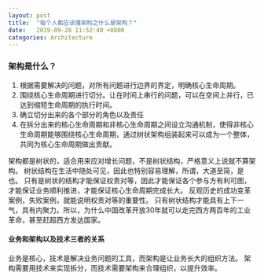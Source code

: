 ```yaml
---
layout: post
title:  "每个人都应该懂架构之什么是架构？"
date:   2019-09-28 11:52:40 +0800
categories: Architecture
---
```


### 架构是什么？
1. 根据需要解决的问题，对所有问题进行边界的界定，明确核心生命周期。
2. 围绕核心生命周期进行切分。让在时间上串行的问题，可以在空间上并行，已达到缩短生命周期的执行时间。
3. 确立切分出来的各个部分的角色以及责任
4. 在拆分出来的核心生命周期和非核心生命周期之间设立沟通机制，使得非核心生命周期能够围绕核心生命周期，通过树状架构组装起来可以成为一个整体，
共同为核心生命周期做出贡献。


架构都是树状的，适合用来应对增长问题，不是树状结构，严格意义上说就不算架构。
树状结构在生活中随处可见，因此也特别容易理解，所谓，大道至简，是也。
只有是树状的结构才能保证权责对等，因此才能保证各个参与方有利可图，才能保证业务顺利推进，才能保证核心生命周期完成长大。
反观历史的成功变革案例，失败案例，就能说明权责对等的重要性。
只有树状结构才能具有上下一气，具有内聚力。所以，为什么中国改革开放30年就可以走完西方两百年的工业革命，甚至赶超西方发达国家。

#### 业务和架构以及技术三者的关系
业务是核心，技术是解决业务问题的工具，而架构是让业务长大的组织方法。
架构需要用技术来实现拆分，而技术需要架构来合理组织，以提升效率。